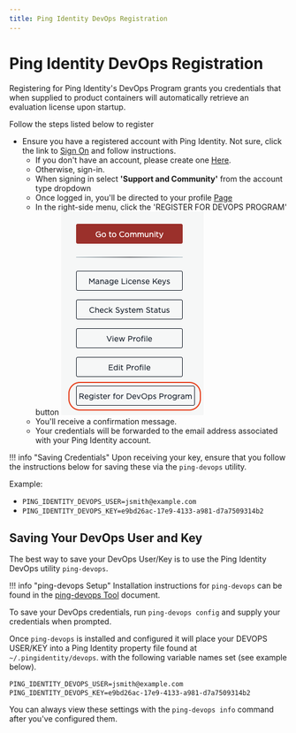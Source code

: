 ```yaml
---
title: Ping Identity DevOps Registration
---
```

# Ping Identity DevOps Registration

Registering for Ping Identity's DevOps Program grants you credentials that when supplied to product containers will automatically retrieve an evaluation license upon startup.

Follow the steps listed below to register

* Ensure you have a registered account with Ping Identity.  Not sure, click the link to [Sign On](https://www.pingidentity.com/en/account/sign-on.html) and follow instructions.
  * If you don't have an account, please create one [Here](https://www.pingidentity.com/en/account/register.html).
  * Otherwise, sign-in.
  * When signing in select **'Support and Community'** from the account type dropdown
  * Once logged in, you'll be directed to your profile [Page](https://support.pingidentity.com/s/)
  * In the right-side menu, click the 'REGISTER FOR DEVOPS PROGRAM' button
  ![Register for DevOps](../images/DEVOPS_REGISTRATION.png)
  * You'll receive a confirmation message.
  * Your credentials will be forwarded to the email address associated with your Ping Identity account.

!!! info "Saving Credentials"
    Upon receiving your key, ensure that you follow the instructions below for saving these via the `ping-devops` utility.

Example:

* `PING_IDENTITY_DEVOPS_USER=jsmith@example.com`
* `PING_IDENTITY_DEVOPS_KEY=e9bd26ac-17e9-4133-a981-d7a7509314b2`

## Saving Your DevOps User and Key

The best way to save your DevOps User/Key is to use the Ping Identity DevOps utility `ping-devops`.

!!! info "ping-devops Setup"
    Installation instructions for `ping-devops` can be found in the [ping-devops Tool](pingDevopsUtil.md) document.

To save your DevOps credentials, run `ping-devops config` and supply your credentials when prompted.

Once `ping-devops` is installed and configured it will place your DEVOPS USER/KEY into a Ping Identity property file found at
`~/.pingidentity/devops`.  with the following variable names set (see example below).

```text
PING_IDENTITY_DEVOPS_USER=jsmith@example.com
PING_IDENTITY_DEVOPS_KEY=e9bd26ac-17e9-4133-a981-d7a7509314b2
```

You can always view these settings with the `ping-devops info` command after you've configured them.

